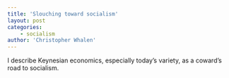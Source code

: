 ```yaml
---
title: 'Slouching toward socialism'
layout: post
categories:
    - socialism
author: 'Christopher Whalen'
---
```


I describe Keynesian economics, especially today’s variety, as a coward’s road to socialism.